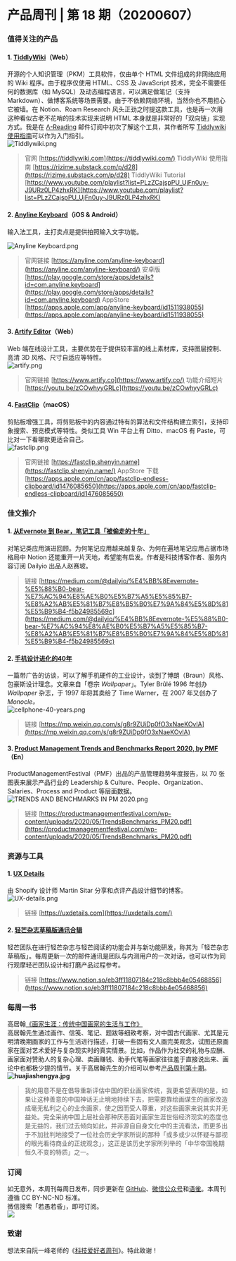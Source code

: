 # 产品周刊 | 第 18 期（20200607）



### 值得关注的产品
<a name="lhS0J"></a>
#### 1. [TiddlyWiki](https://tiddlywiki.com/)（Web）
开源的个人知识管理（PKM）工具软件，仅由单个 HTML 文件组成的非网络应用的 Wiki 程序。由于程序仅使用 HTML、CSS 及 JavaScript 技术，完全不需要任何的数据库（如 MySQL）及动态编程语言，可以满足做笔记（支持 Markdown）、做博客系统等场景需要。由于不依赖网络环境，当然你也不用担心它被墙。在 Notion、Roam Research 风头正劲之时提这款工具，也是再一次用这种看似古老不花哨的技术实现来说明 HTML 本身就是非常好的「双向链」实现方式。我是在 [Λ-Reading](https://rizime.substack.com/people/8361259--reading) 邮件订阅中初次了解这个工具，其作者所写 [Tiddlywiki 使用指南](https://rizime.substack.com/p/d28)可以作为入门指引。<br />![Tiddlywiki.png](https://cdn.nlark.com/yuque/0/2020/png/535404/1591431158346-5519ac42-3a65-499d-b10e-5da53059a191.png#align=left&display=inline&height=612&margin=%5Bobject%20Object%5D&name=Tiddlywiki.png&originHeight=612&originWidth=1018&size=209996&status=done&style=none&width=1018)
> 官网 [https://tiddlywiki.com](https://tiddlywiki.com/)
> TiddlyWiki 使用指南 [https://rizime.substack.com/p/d28](https://rizime.substack.com/p/d28)
> TiddlyWiki Tutorial [https://www.youtube.com/playlist?list=PLzZCajspPU_UjFn0uy-J9URz0LP4zhxRK](https://www.youtube.com/playlist?list=PLzZCajspPU_UjFn0uy-J9URz0LP4zhxRK)



<a name="bTpMN"></a>
#### 2. [Anyline Keyboard](https://anyline.com/anyline-keyboard/)（iOS & Android）
输入法工具，主打卖点是提供拍照输入文字功能。
> 

![Anyline Keyboard.png](https://cdn.nlark.com/yuque/0/2020/png/535404/1591436441964-290a883d-fdfa-4203-bf22-916545fc2ab6.png#align=left&display=inline&height=606&margin=%5Bobject%20Object%5D&name=Anyline%20Keyboard.png&originHeight=606&originWidth=1219&size=559085&status=done&style=none&width=1219)
> 
> 官网链接 [https://anyline.com/anyline-keyboard](https://anyline.com/anyline-keyboard/)
> 安卓版 [https://play.google.com/store/apps/details?id=com.anyline.keyboard](https://play.google.com/store/apps/details?id=com.anyline.keyboard)
> AppStore [https://apps.apple.com/app/anyline-keyboard/id1511938055](https://apps.apple.com/app/anyline-keyboard/id1511938055)



<a name="BBxy7"></a>
#### 3. [Artify Editor](https://www.artify.co/)（Web）
Web 端在线设计工具，主要优势在于提供较丰富的线上素材库，支持图层控制、高清 3D 风格、尺寸自适应等特性。<br />![artify.png](https://cdn.nlark.com/yuque/0/2020/png/535404/1591438994862-102081f4-900f-4a6d-ad97-bcf51e23df36.png#align=left&display=inline&height=613&margin=%5Bobject%20Object%5D&name=artify.png&originHeight=613&originWidth=1036&size=566997&status=done&style=none&width=1036)<br />

> 官网链接 [https://www.artify.co](https://www.artify.co/)
> 功能介绍短片 [https://youtu.be/zCOwhyyGRLc](https://youtu.be/zCOwhyyGRLc)



<a name="FGhv0"></a>
#### 4. [FastClip](https://fastclip.shenyin.name/)（macOS）
剪贴板增强工具，将剪贴板中的内容通过特有的算法和文件结构建立索引，支持印象搜索、预览模式等特性。类似工具 Win 平台上有 Ditto、macOS 有 Paste，可比对一下看哪款更适合自己。<br />![fastclip.png](https://cdn.nlark.com/yuque/0/2020/png/535404/1591440617063-b517199b-65d3-4d88-96ca-a09fa7bfc894.png#align=left&display=inline&height=1168&margin=%5Bobject%20Object%5D&name=fastclip.png&originHeight=1168&originWidth=1474&size=349160&status=done&style=none&width=1474)
> 官网链接 [https://fastclip.shenyin.name](https://fastclip.shenyin.name/)
> AppStore 下载 [https://apps.apple.com/cn/app/fastclip-endless-clipboard/id1476085650](https://apps.apple.com/cn/app/fastclip-endless-clipboard/id1476085650)



<a name="4GUbQ"></a>
### 佳文推介
<a name="BhGcP"></a>
#### 1. [从Evernote 到 Bear，笔记工具「被偷走的十年」](https://medium.com/@dailyio/%E4%BB%8Eevernote-%E5%88%B0-bear-%E7%AC%94%E8%AE%B0%E5%B7%A5%E5%85%B7-%E8%A2%AB%E5%81%B7%E8%B5%B0%E7%9A%84%E5%8D%81%E5%B9%B4-f5b24985569c)
对笔记类应用演进回顾。为何笔记应用越来越复杂、为何在遍地笔记应用占据市场格局中 Notion 还能重开一片天地，希望能有启发。作者是科技博客作者、服务内容订阅 Dailyio 出品人赵赛坡。<br />

> 链接 [https://medium.com/@dailyio/%E4%BB%8Eevernote-%E5%88%B0-bear-%E7%AC%94%E8%AE%B0%E5%B7%A5%E5%85%B7-%E8%A2%AB%E5%81%B7%E8%B5%B0%E7%9A%84%E5%8D%81%E5%B9%B4-f5b24985569c](https://medium.com/@dailyio/%E4%BB%8Eevernote-%E5%88%B0-bear-%E7%AC%94%E8%AE%B0%E5%B7%A5%E5%85%B7-%E8%A2%AB%E5%81%B7%E8%B5%B0%E7%9A%84%E5%8D%81%E5%B9%B4-f5b24985569c)



<a name="M9FMa"></a>
#### 2. [手机设计进化的40年](https://mp.weixin.qq.com/s/g8r9ZUiDp0fO3xNaeKOvlA)
一篇带广告的访谈，可以了解手机硬件的工业设计，谈到了博朗（Braun）风格、包豪斯设计理念。文章来自「卷宗 _Wallpaper_」。Tyler Brûlé 1996 年创办 _Wallpaper_ 杂志，于 1997 年将其卖给了 Time Warner，在 2007 年又创办了 _Monocle。_<br />![cellphone-40-years.png](https://cdn.nlark.com/yuque/0/2020/png/535404/1591434807161-588c0052-fa18-49b5-b036-027e995e8ddb.png#align=left&display=inline&height=841&margin=%5Bobject%20Object%5D&name=cellphone-40-years.png&originHeight=841&originWidth=524&size=589571&status=done&style=none&width=524)
> 链接 [https://mp.weixin.qq.com/s/g8r9ZUiDp0fO3xNaeKOvlA](https://mp.weixin.qq.com/s/g8r9ZUiDp0fO3xNaeKOvlA)



<a name="H6UFi"></a>
#### 3. [Product Management Trends and Benchmarks Report 2020, by PMF](https://productmanagementfestival.com/wp-content/uploads/2020/05/TrendsBenchmarks_PM20.pdf)（En）
ProductManagementFestival（PMF）出品的产品管理趋势年度报告，以 70 张图表来展示产品行业的 Leadership & Culture、People、Organization、Salaries、Process and Product 等层面数据。<br />![TRENDS AND BENCHMARKS IN PM 2020.png](https://cdn.nlark.com/yuque/0/2020/png/535404/1591435948834-7c2565f0-0d8e-426e-8ae0-5c6ee08e9568.png#align=left&display=inline&height=852&margin=%5Bobject%20Object%5D&name=TRENDS%20AND%20BENCHMARKS%20IN%20PM%202020.png&originHeight=852&originWidth=1526&size=933058&status=done&style=none&width=1526)
> 链接 [https://productmanagementfestival.com/wp-content/uploads/2020/05/TrendsBenchmarks_PM20.pdf](https://productmanagementfestival.com/wp-content/uploads/2020/05/TrendsBenchmarks_PM20.pdf)



<a name="LUn6i"></a>
### 资源与工具
<a name="IwROd"></a>
#### 1. [UX Details](https://uxdetails.com)
由 Shopify 设计师 Martin Sitar 分享和点评产品设计细节的博客。<br />![UX-details.png](https://cdn.nlark.com/yuque/0/2020/png/535404/1591432839162-4c9a4ea9-57e0-4098-a036-cfe2e41ee457.png#align=left&display=inline&height=829&margin=%5Bobject%20Object%5D&name=UX-details.png&originHeight=829&originWidth=1371&size=205454&status=done&style=none&width=1371)
> 链接 [https://uxdetails.com](https://uxdetails.com/)



<a name="ZNgud"></a>
#### 2. [轻芒杂志草稿版通讯合辑](https://www.notion.so/eb3ff11807184c218c8bbb4e05468856)
轻芒团队在进行轻芒杂志与轻芒阅读的功能合并与新功能研发，称其为「轻芒杂志草稿版」。每周更新一次的邮件通讯是团队与内测用户的一次对话，也可以作为同行观摩轻芒团队设计和打磨产品过程参考。<br />

> 链接 [https://www.notion.so/eb3ff11807184c218c8bbb4e05468856](https://www.notion.so/eb3ff11807184c218c8bbb4e05468856)



<a name="JXzW9"></a>
### 每周一书
高居翰[《画家生涯：传统中国画家的生活与工作》](https://book.douban.com/subject/10430691/)<br />高居翰先生通过画作、信笺、笔记、题跋等细致考察，对中国古代画家、尤其是元明清晚期画家的工作与生活进行描述，打破一些固有文人画完美观念，试图还原画家在面对艺术爱好与复杂现实时的真实情景。比如，作品作为社交的礼物与应酬、画家面对赞助人的复杂心理、卖画赚钱、助手代笔等画家往往羞于直接说出来、画论中也都极少提的情节。关于高居翰先生的介绍可以参考[产品周刊第十期](https://www.yuque.com/herbert-chang/productweekly/issue-10#UXUA7)。<br />__![huajiashengya.jpg](https://cdn.nlark.com/yuque/0/2020/jpeg/535404/1591440939224-fc1231ed-014d-4fb3-a83d-f0179b6d2883.jpeg#align=left&display=inline&height=332&margin=%5Bobject%20Object%5D&name=huajiashengya.jpg&originHeight=332&originWidth=230&size=13358&status=done&style=none&width=230)__
> 我的用意不是在倡导重新评估中国的职业画家传统，我更希望表明的是，如果让这种善意的中国神话无止境地持续下去，把需要靠绘画谋生的画家改造成毫无私利之心的业余画家，使之因而受人尊重，对这些画家来说其实并无益处。完全采纳中国上层社会那种厌恶面对画家生涯世俗经济现实的态度也是无益的，我们过去倾向如此，并非源自自身文化中的主流看法，而更多出于不加批判地接受了一位社会历史学家所说的那种「或多或少以怀疑与鄙视的眼光看待商业的正统观念」，这正是该历史学家所列举的「中华帝国晚期恒久不变的特质」之一。



<a name="NPQi6"></a>
### 订阅
如无意外，本周刊每周日发布，同步更新在 [GitHub](https://github.com/HerbertChang/pmweekly)、[微信公众号](https://weixin.sogou.com/weixin?type=1&s_from=input&query=%E8%8B%A5%E6%84%9A%E8%8B%A5%E6%98%8F&ie=utf8&_sug_=y&_sug_type_=&w=01019900&sut=10610&sst0=1571666684054&lkt=0%2C0%2C0)和[语雀](https://yuque.com/herbert-chang/pmweekly/)。本周刊遵循 CC BY-NC-ND 标准。<br />微信搜索「若愚若昏」，即可订阅。<br />![](https://cdn.nlark.com/yuque/0/2019/jpeg/535404/1571989117002-cef6be63-7b29-4ac4-a35f-3b5a43e7ce88.jpeg#align=left&display=inline&height=200&margin=%5Bobject%20Object%5D&originHeight=258&originWidth=258&status=done&style=none&width=200)<br />

<a name="b4kSE"></a>
### 致谢
想法来自阮一峰老师的《[科技爱好者周刊](https://github.com/ruanyf/weekly)》。特此致谢！ 
